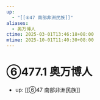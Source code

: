 ```yaml
---
up:
  - "[[⑥47 南部非洲民族]]"
aliases:
  - 奥万博人
ctime: 2025-03-01T13:46:18+08:00
mtime: 2025-10-01T11:40:30+08:00
---
```


# ⑥477.1 奥万博人

- up: [[⑥47 南部非洲民族]]
